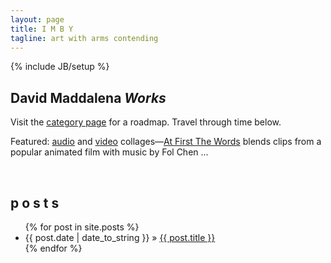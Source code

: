 ```yaml
---
layout: page
title: I M B Y
tagline: art with arms contending
---
```

{% include JB/setup %}

## David Maddalena *Works*
Visit the [category page](http://www.imby.net/categories.html) for a roadmap. Travel through time below.

Featured: [audio](http://www.imby.net/categories.html#audio-ref) and [video](http://www.imby.net/categories.html#video-ref) collages&mdash;[At First The Words](http://www.imby.net/20151107/first-the-words/) blends clips from a popular animated film with music by Fol Chen ...

&nbsp;

## p o s t s


<ul class="posts">
  {% for post in site.posts %}
    <li><span>{{ post.date | date_to_string }}</span> &raquo; <a href="{{ BASE_PATH }}{{ post.url }}">{{ post.title }}</a></li>
  {% endfor %}
</ul>
